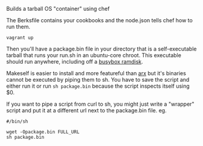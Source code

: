 
Builds a tarball OS "container" using chef

The Berksfile contains your cookbooks and the node.json
tells chef how to run them.

    vagrant up

Then you'll have a package.bin file in your directory that is a
self-executable tarball that runs your run.sh in an ubuntu-core
chroot. This executable should run anywhere, including off a
[busybox ramdisk](https://github.com/curzonj/buildroot_vagrant).

Makeself is easier to install and more featureful than
[arx](https://github.com/solidsnack/arx) but it's binaries cannot
be executed by piping them to sh. You have to save the script
and either run it or run `sh package.bin` because the script
inspects itself using $0.

If you want to pipe a script from curl to sh, you might just write
a "wrapper" script and put it at a different url next to the
package.bin file. eg.

    #/bin/sh

    wget -Opackage.bin FULL_URL
    sh package.bin
